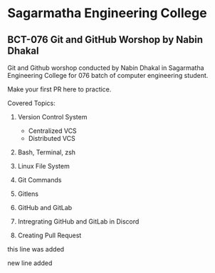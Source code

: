 # Sagarmatha Engineering College
## BCT-076 Git and GitHub Worshop by Nabin Dhakal
Git and Github worshop conducted by Nabin Dhakal in Sagarmatha Engineering College for 076 batch of computer engineering student. 

Make your first PR here to practice.

Covered Topics:

1. Version Control System

   - Centralized VCS
   - Distributed VCS
2. Bash, Terminal, zsh
3. Linux File System
4. Git Commands
5. Gitlens
6. GitHub and GitLab
7. Intregrating GitHub and GitLab in Discord
8. Creating Pull Request



this line was added

new line added
